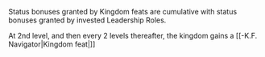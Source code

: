 Status bonuses granted by Kingdom feats are cumulative with status bonuses granted by invested Leadership Roles.

At 2nd level, and then every 2 levels thereafter, the kingdom gains a [[-K.F. Navigator|Kingdom feat|]]
